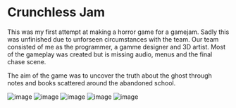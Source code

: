 # Crunchless Jam

This was my first attempt at making a horror game for a gamejam. Sadly this was unfinished due to unforseen circumstances with the team. Our team consisted of me as the programmer, a gamme designer and 3D artist. 
Most of the gameplay was created but is missing audio, menus and the final chase scene.

The aim of the game was to uncover the truth about the ghost through notes and books scattered around the abandoned school.

![image](https://github.com/AmaanSH/crunchless-jam/assets/37557114/73e472e0-c91f-457e-a9cd-25056c2b94f8)
![image](https://github.com/AmaanSH/crunchless-jam/assets/37557114/ccb9b0ae-0a25-4c89-9737-526928928d21)
![image](https://github.com/AmaanSH/crunchless-jam/assets/37557114/e7a0b10b-31b0-4206-a30d-d1fb79380376)
![image](https://github.com/AmaanSH/crunchless-jam/assets/37557114/b0651e93-b5e8-4464-877f-0d6e908dce54)
![image](https://i.gyazo.com/50ee749574190bc987d15752bc32ab92.gif)




